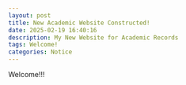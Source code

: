 ```yaml
---
layout: post
title: New Academic Website Constructed!
date: 2025-02-19 16:40:16
description: My New Website for Academic Records
tags: Welcome!
categories: Notice
---
```


Welcome!!!
